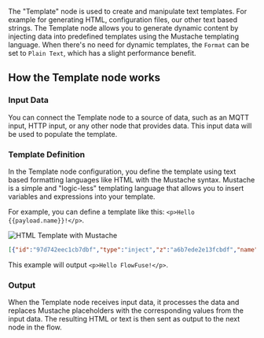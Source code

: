 The "Template" node is used to create and manipulate text templates. For example for generating HTML, configuration files, our other text based strings.
The Template node allows you to generate dynamic content by injecting data into predefined templates using the Mustache templating language.
When there's no need for dynamic templates, the `Format` can be set to `Plain Text`, which has a slight performance benefit.

## How the Template node works

### Input Data

You can connect the Template node to a source of data, such as an MQTT input, HTTP input, or any other node that provides data. This input data will be used to populate the template.

### Template Definition
In the Template node configuration, you define the template using text based formatting languages like HTML with the Mustache syntax.
Mustache is a simple and "logic-less" templating language that allows you to insert variables and expressions into your template.

For example, you can define a template like this: `<p>Hello {{payload.name}}!</p>`.

![HTML Template with Mustache](./images/template-mustache.png "HTML template with Mustache")

```json
[{"id":"97d742eec1cb7dbf","type":"inject","z":"a6b7ede2e13fcbdf","name":"","props":[{"p":"payload"},{"p":"topic","vt":"str"}],"repeat":"","crontab":"","once":false,"onceDelay":0.1,"topic":"","payload":"{\"name\": \"FlowFuse\"}","payloadType":"json","x":180,"y":60,"wires":[["c85d70b41f374f02"]]},{"id":"c85d70b41f374f02","type":"template","z":"a6b7ede2e13fcbdf","name":"Template using payload.name","field":"payload","fieldType":"msg","format":"handlebars","syntax":"mustache","template":"Hello {{payload.name}}!","output":"str","x":450,"y":60,"wires":[["6df7215459dfb240"]]},{"id":"6df7215459dfb240","type":"debug","z":"a6b7ede2e13fcbdf","name":"Print \"Hello, FlowFuse!\"","active":true,"tosidebar":true,"console":false,"tostatus":false,"complete":"payload","targetType":"msg","statusVal":"","statusType":"auto","x":730,"y":60,"wires":[]}]
```

This example will output `<p>Hello FlowFuse!</p>`.

### Output

When the Template node receives input data, it processes the data and replaces Mustache placeholders with the corresponding values from the input data. The resulting HTML or text is then sent as output to the next node in the flow.
